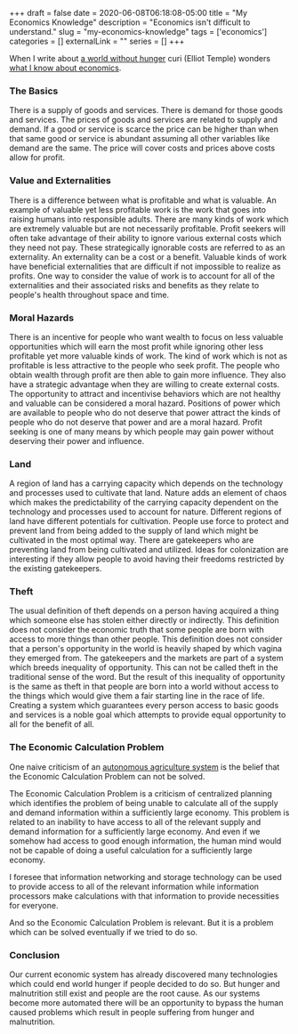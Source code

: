 +++ 
draft = false
date = 2020-06-08T06:18:08-05:00
title = "My Economics Knowledge"
description = "Economics isn't difficult to understand."
slug = "my-economics-knowledge" 
tags = ['economics']
categories = []
externalLink = ""
series = []
+++

When I write about [a world without hunger](/posts/a-world-without-hunger) curi (Elliot Temple) wonders [what I know about economics](http://curi.us/2321-project-planning-discussion#16636).

### The Basics

There is a supply of goods and services.  There is demand for those goods and services.  The prices of goods and services are related to supply and demand.  If a good or service is scarce the price can be higher than when that same good or service is abundant assuming all other variables like demand are the same.  The price will cover costs and prices above costs allow for profit.

### Value and Externalities

There is a difference between what is profitable and what is valuable.  An example of valuable yet less profitable work is the work that goes into raising humans into responsible adults.  There are many kinds of work which are extremely valuable but are not necessarily profitable.  Profit seekers will often take advantage of their ability to ignore various external costs which they need not pay.  These strategically ignorable costs are referred to as an externality.  An externality can be a cost or a benefit.  Valuable kinds of work have beneficial externalities that are difficult if not impossible to realize as profits.  One way to consider the value of work is to account for all of the externalities and their associated risks and benefits as they relate to people's health throughout space and time.

### Moral Hazards

There is an incentive for people who want wealth to focus on less valuable opportunities which will earn the most profit while ignoring other less profitable yet more valuable kinds of work.  The kind of work which is not as profitable is less attractive to the people who seek profit. The people who obtain wealth through profit are then able to gain more influence. They also have a strategic advantage when they are willing to create external costs.  The opportunity to attract and incentivise behaviors which are not healthy and valuable can be considered a moral hazard. Positions of power which are available to people who do not deserve that power attract the kinds of people who do not deserve that power and are a moral hazard. Profit seeking is one of many means by which people may gain power without deserving their power and influence.

### Land

A region of land has a carrying capacity which depends on the technology and processes used to cultivate that land.  Nature adds an element of chaos which makes the predictability of the carrying capacity dependent on the technology and processes used to account for nature.  Different regions of land have different potentials for cultivation.  People use force to protect and prevent land from being added to the supply of land which might be cultivated in the most optimal way.  There are gatekeepers who are preventing land from being cultivated and utilized. Ideas for colonization are interesting if they allow people to avoid having their freedoms restricted by the existing gatekeepers.

### Theft

The usual definition of theft depends on a person having acquired a thing which someone else has stolen either directly or indirectly.  This definition does not consider the economic truth that some people are born with access to more things than other people.  This definition does not consider that a person's opportunity in the world is heavily shaped by which vagina they emerged from.  The gatekeepers and the markets are part of a system which breeds inequality of opportunity.  This can not be called theft in the traditional sense of the word.  But the result of this inequality of opportunity is the same as theft in that people are born into a world without access to the things which would give them a fair starting line in the race of life.  Creating a system which guarantees every person access to basic goods and services is a noble goal which attempts to provide equal opportunity to all for the benefit of all.

### The Economic Calculation Problem

One naive criticism of an [autonomous agriculture system](/posts/a-world-without-hunger) is the belief that the Economic Calculation Problem can not be solved.

The Economic Calculation Problem is a criticism of centralized planning which identifies the problem of being unable to calculate all of the supply and demand information within a sufficiently large economy.  This problem is related to an inability to have access to all of the relevant supply and demand information for a sufficiently large economy.  And even if we somehow had access to good enough information, the human mind would not be capable of doing a useful calculation for a sufficiently large economy.

I foresee that information networking and storage technology can be used to provide access to all of the relevant information while information processors make calculations with that information to provide necessities for everyone.

And so the Economic Calculation Problem is relevant.  But it is a problem which can be solved eventually if we tried to do so.

### Conclusion

Our current economic system has already discovered many technologies which could end world hunger if people decided to do so.  But hunger and malnutrition still exist and people are the root cause.  As our systems become more automated there will be an opportunity to bypass the human caused problems which result in people suffering from hunger and malnutrition.
